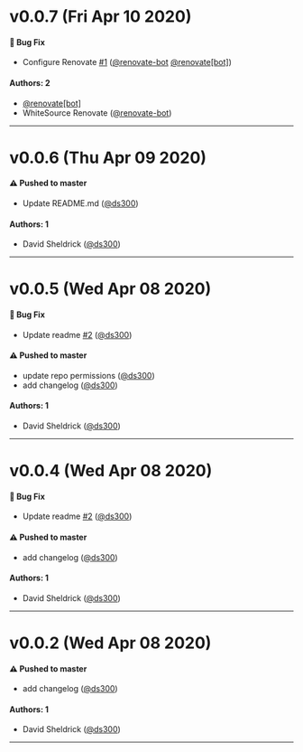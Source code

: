 # v0.0.7 (Fri Apr 10 2020)

#### 🐛  Bug Fix

- Configure Renovate [#1](https://github.com/artsy/update-repo/pull/1) ([@renovate-bot](https://github.com/renovate-bot) [@renovate[bot]](https://github.com/renovate[bot]))

#### Authors: 2

- [@renovate[bot]](https://github.com/renovate[bot])
- WhiteSource Renovate ([@renovate-bot](https://github.com/renovate-bot))

---

# v0.0.6 (Thu Apr 09 2020)

#### ⚠️  Pushed to master

- Update README.md  ([@ds300](https://github.com/ds300))

#### Authors: 1

- David Sheldrick ([@ds300](https://github.com/ds300))

---

# v0.0.5 (Wed Apr 08 2020)

#### 🐛  Bug Fix

- Update readme [#2](https://github.com/artsy/update-repo/pull/2) ([@ds300](https://github.com/ds300))

#### ⚠️  Pushed to master

- update repo permissions  ([@ds300](https://github.com/ds300))
- add changelog  ([@ds300](https://github.com/ds300))

#### Authors: 1

- David Sheldrick ([@ds300](https://github.com/ds300))

---

# v0.0.4 (Wed Apr 08 2020)

#### 🐛  Bug Fix

- Update readme [#2](https://github.com/artsy/update-repo/pull/2) ([@ds300](https://github.com/ds300))

#### ⚠️  Pushed to master

- add changelog  ([@ds300](https://github.com/ds300))

#### Authors: 1

- David Sheldrick ([@ds300](https://github.com/ds300))

---

# v0.0.2 (Wed Apr 08 2020)

#### ⚠️  Pushed to master

- add changelog  ([@ds300](https://github.com/ds300))

#### Authors: 1

- David Sheldrick ([@ds300](https://github.com/ds300))

---

